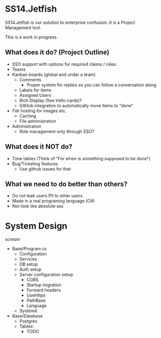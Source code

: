﻿# SS14.Jetfish

SS14.Jetfish is our solution to enterprise confusion. It is a Project Management tool.

This is a work in progress.

## What does it do? (Project Outline)

- SSO support with options for required claims / roles.
- Teams
- Kanban boards (global and under a team)
  - Comments
    - Proper system for replies so you can follow a conversation along
  - Labels for items
  - Assigned Users
  - Rich Display (See trello cards)?
  - GitHub integration to automatically move items to "done"
- File hosting for images etc.
  - Caching
  - File administration
- Administration
  - Role management only through SSO?


## What does it NOT do?

- Time tables (Think of "For when is something supposed to be done")
- Bug/Ticketing features
  - Use github issues for that

## What we need to do better than others?

- Do not leak users PII to other users
- Made in a real programing language (C#)
- Not look like absolute ass

# System Design

*scream*

- Base/Program.cs
  - Configuration
  - Services
  - DB setup
  - Auth setup
  - Server configuration setup
    - CORS
    - Startup migration
    - Forward headers
    - UseHttps
    - PathBase
    - Language
  - Systemd
- Base/Database
    - Postgres
    - Tables:
      - TODO